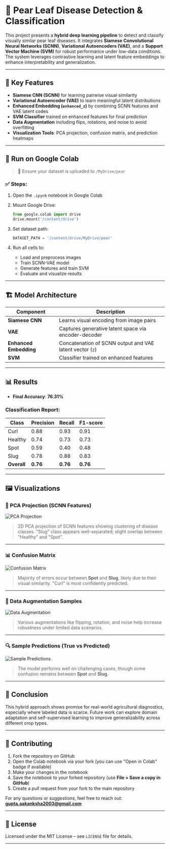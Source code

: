 # 🍐 Pear Leaf Disease Detection & Classification

This project presents a **hybrid deep learning pipeline** to detect and classify visually similar pear leaf diseases. It integrates **Siamese Convolutional Neural Networks (SCNN)**, **Variational Autoencoders (VAE)**, and a **Support Vector Machine (SVM)** for robust performance under low-data conditions. The system leverages contrastive learning and latent feature embeddings to enhance interpretability and generalization.

---

## 🌟 Key Features

- **Siamese CNN (SCNN)** for learning pairwise visual similarity  
- **Variational Autoencoder (VAE)** to learn meaningful latent distributions  
- **Enhanced Embedding (`enhanced_z`)** by combining SCNN features and VAE latent codes  
- **SVM Classifier** trained on enhanced features for final prediction  
- **Data Augmentation** including flips, rotations, and noise to avoid overfitting  
- **Visualization Tools**: PCA projection, confusion matrix, and prediction heatmaps  

---

## 🚀 Run on Google Colab

> 📌 Ensure your dataset is uploaded to `/MyDrive/pear`

### ✅ Steps:

1. Open the `.ipynb` notebook in Google Colab  
2. Mount Google Drive:
   ```python
   from google.colab import drive
   drive.mount('/content/drive')
   ```
3. Set dataset path:
   ```python
   DATASET_PATH = '/content/drive/MyDrive/pear'
   ```
4. Run all cells to:

   - Load and preprocess images  
   - Train SCNN-VAE model  
   - Generate features and train SVM  
   - Evaluate and visualize results  

---

## 🏗️ Model Architecture

| Component              | Description                                              |
| ---------------------- | -------------------------------------------------------- |
| **Siamese CNN**        | Learns visual encoding from image pairs                  |
| **VAE**                | Captures generative latent space via encoder-decoder     |
| **Enhanced Embedding** | Concatenation of SCNN output and VAE latent vector (`z`) |
| **SVM**                | Classifier trained on enhanced features                  |

---

## 📊 Results

- **Final Accuracy**: **76.31%**

### Classification Report:

| Class       | Precision | Recall   | F1-score |
| ----------- | --------- | -------- | -------- |
| Curl        | 0.88      | 0.93     | 0.91     |
| Healthy     | 0.74      | 0.73     | 0.73     |
| Spot        | 0.59      | 0.40     | 0.48     |
| Slug        | 0.78      | 0.88     | 0.83     |
| **Overall** | **0.76**  | **0.76** | **0.76** |

---

## 🖼️ Visualizations

### 🔷 PCA Projection (SCNN Features)

![PCA Projection](img/PCA%20projection.png)

> 2D PCA projection of SCNN features showing clustering of disease classes. "Slug" class appears well-separated; slight overlap between "Healthy" and "Spot".

---

### 📊 Confusion Matrix

![Confusion Matrix](img/confusion%20matrix.png)

> Majority of errors occur between **Spot** and **Slug**, likely due to their visual similarity. "Curl" is most confidently predicted.

---

### 🌱 Data Augmentation Samples

![Data Augmentation](img/data_aug.png)

> Various augmentations like flipping, rotation, and noise help increase robustness under limited data scenarios.

---

### 🔍 Sample Predictions (True vs Predicted)

![Sample Predictions](img/result.png)

> The model performs well on challenging cases, though some confusion remains between **Spot** and **Slug**.

---

## 🧠 Conclusion

This hybrid approach shows promise for real-world agricultural diagnostics, especially where labeled data is scarce. Future work can explore domain adaptation and self-supervised learning to improve generalizability across different crop types.

---

## 🤝 Contributing

1. Fork the repository on GitHub  
2. Open the Colab notebook via your fork (you can use "Open in Colab" badge if available)  
3. Make your changes in the notebook  
4. Save the notebook to your forked repository (use **File > Save a copy in GitHub**)  
5. Create a pull request from your fork to the main repository  

For any questions or suggestions, feel free to reach out: **[gupta.aakanksha2003@gmail.com](mailto:gupta.aakanksha2003@gmail.com)**


---

## 📜 License

Licensed under the MIT License – see `LICENSE` file for details.

---



